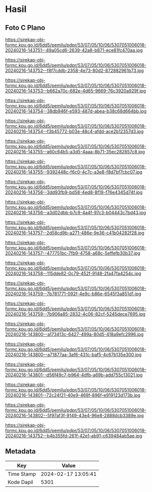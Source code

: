 # Hasil

## Foto C Plano

https://sirekap-obj-formc.kpu.go.id/6dd5/pemilu/pdpr/53/07/05/10/06/5307051006018-20240216-143751--49a05cd6-2639-42a8-b871-ece81fc470aa.jpg

https://sirekap-obj-formc.kpu.go.id/6dd5/pemilu/pdpr/53/07/05/10/06/5307051006018-20240216-143752--f8f7cddb-2358-4e73-80d2-872882961b73.jpg

https://sirekap-obj-formc.kpu.go.id/6dd5/pemilu/pdpr/53/07/05/10/06/5307051006018-20240216-143753--b662a70c-682e-4d65-9669-76c3920a929f.jpg

https://sirekap-obj-formc.kpu.go.id/6dd5/pemilu/pdpr/53/07/05/10/06/5307051006018-20240216-143754--38db946f-e593-487d-abea-b38c68d664bb.jpg

https://sirekap-obj-formc.kpu.go.id/6dd5/pemilu/pdpr/53/07/05/10/06/5307051006018-20240216-143754--f3b45772-b03e-48c4-afdd-ace2b12357d3.jpg

https://sirekap-obj-formc.kpu.go.id/6dd5/pemilu/pdpr/53/07/05/10/06/5307051006018-20240216-143755--a60c64b5-a3d5-4aaa-8b71-35ec282857c8.jpg

https://sirekap-obj-formc.kpu.go.id/6dd5/pemilu/pdpr/53/07/05/10/06/5307051006018-20240216-143755--9392448c-f6c0-4c7c-a3e8-f8d7bf7cbc07.jpg

https://sirekap-obj-formc.kpu.go.id/6dd5/pemilu/pdpr/53/07/05/10/06/5307051006018-20240216-143756--3dd93fb9-bd58-4ed8-8f19-f76e4345d74f.jpg

https://sirekap-obj-formc.kpu.go.id/6dd5/pemilu/pdpr/53/07/05/10/06/5307051006018-20240216-143756--a3d02dbb-b7c9-4a4f-97c3-b04443c7bd43.jpg

https://sirekap-obj-formc.kpu.go.id/6dd5/pemilu/pdpr/53/07/05/10/06/5307051006018-20240216-143757--2d58cd9b-a271-486e-9e36-c41b04282f28.jpg

https://sirekap-obj-formc.kpu.go.id/6dd5/pemilu/pdpr/53/07/05/10/06/5307051006018-20240216-143757--477751bc-7fb9-4758-a68c-5effefb30b37.jpg

https://sirekap-obj-formc.kpu.go.id/6dd5/pemilu/pdpr/53/07/05/10/06/5307051006018-20240216-143758--115dde82-0c79-452f-9148-2fa47fa4254c.jpg

https://sirekap-obj-formc.kpu.go.id/6dd5/pemilu/pdpr/53/07/05/10/06/5307051006018-20240216-143759--7b781771-092f-4e9c-b86e-6545f3a851d1.jpg

https://sirekap-obj-formc.kpu.go.id/6dd5/pemilu/pdpr/53/07/05/10/06/5307051006018-20240216-143759--7b906a85-2832-4c06-82cf-5245dece7695.jpg

https://sirekap-obj-formc.kpu.go.id/6dd5/pemilu/pdpr/53/07/05/10/06/5307051006018-20240216-143800--a173413c-6427-499a-80d5-418a9efc2996.jpg

https://sirekap-obj-formc.kpu.go.id/6dd5/pemilu/pdpr/53/07/05/10/06/5307051006018-20240216-143800--a71877aa-3af6-431c-baf5-4c67b135e300.jpg

https://sirekap-obj-formc.kpu.go.id/6dd5/pemilu/pdpr/53/07/05/10/06/5307051006018-20240216-143801--d56f49c7-b964-4dfb-a69b-add755c13021.jpg

https://sirekap-obj-formc.kpu.go.id/6dd5/pemilu/pdpr/53/07/05/10/06/5307051006018-20240216-143801--72c24f21-40e9-469f-896f-e919123d173b.jpg

https://sirekap-obj-formc.kpu.go.id/6dd5/pemilu/pdpr/53/07/05/10/06/5307051006018-20240216-143802--5f97af3f-9149-43e4-96e8-2888dcb3389e.jpg

https://sirekap-obj-formc.kpu.go.id/6dd5/pemilu/pdpr/53/07/05/10/06/5307051006018-20240216-143752--b4b355fd-261f-42e1-ab91-c639484ab5ae.jpg


## Metadata

| Key        | Value               |
| ---------- | ------------------- |
| Time Stamp | 2024-02-17 13:05:41 |
| Kode Dapil | 5301                |



